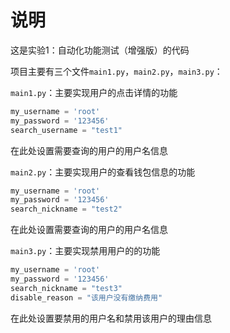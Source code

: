 # 说明

这是实验1：自动化功能测试（增强版）的代码

项目主要有三个文件`main1.py`，`main2.py`，`main3.py`：

`main1.py`：主要实现用户的点击详情的功能

```python
my_username = 'root'
my_password = '123456'
search_username = "test1"
```

在此处设置需要查询的用户的用户名信息

`main2.py`：主要实现用户的查看钱包信息的功能

```python
my_username = 'root'
my_password = '123456'
search_nickname = "test2"
```

在此处设置需要查询的用户的用户名信息

`main3.py`：主要实现禁用用户的的功能

```python
my_username = 'root'
my_password = '123456'
search_nickname = "test3"
disable_reason = "该用户没有缴纳费用"
```

在此处设置要禁用的用户名和禁用该用户的理由信息
